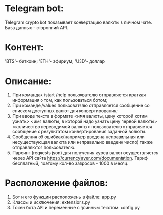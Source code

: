# Telegram bot:
Telegram crypto bot показывает конвертацию валюты в личном чате. База данных - сторонний API.

# Контент: 
'BTS'- биткоин;
'ETH'- эфириум;
'USD'- доллар

# Описание:
1. При командах /start /help пользователю отправляется краткая информация о том, как пользоваться ботом;
2. При команде /values пользователю отправляется сообщение со списком доступных валют для конвертирования;
3. При вводе текста в формате <имя валюты, цену которой хотим узнать> <имя валюты, в которой надо узнать цену первой валюты> <количество переводимой валюты> пользователю отправляется сообщение с результатом конвертирования заданной волюты.
4. Сообщения об ошибках(например введена неправильная или несуществующая валюта или неправильно введено число) также отправляются пользователю.
5. Парсинг (requests json) для получения курса валют осуществляется через API сайта https://currencylayer.com/documentation. Тариф бесплатный, поэтому кол-во запросов - 1000 в месяц.

# Расположение файлов:
1. Бот и его функции расположены в файле: app.py 
2. Классы и исключения: extensions.py 
3. Токен бота API и переменные с длинным текстом: config.py
